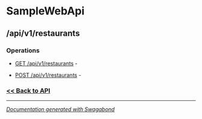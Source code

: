 
# SampleWebApi

## /api/v1/restaurants

### Operations

* [GET /api/v1/restaurants](../operations/GetApiv1Restaurants.md) -  

* [POST /api/v1/restaurants](../operations/PostApiv1Restaurants.md) -  

 






### [<< Back to API](../SampleWebApi.Readme.md)

*** 

*[Documentation generated with Swagabond](https://github.com/jordanbleu/swagabond)*
